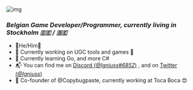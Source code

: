 ![img](https://i.imgur.com/LBb6m4a.png)

### *Belgian Game Developer/Programmer, currently living in Stockholm :sweden: / :belgium:*
- 🌺He/Him🌺
- 💪 Currently working on UGC tools and games 👏
- 🏫 Currently learning Go, and more C#
- 📬 You can find me on [Discord (*@Igniuss#6852*)](https://discord.gg) , and on [Twitter (*@Igniuss*)](https://twitter.com/igniuss)
- 🏢 Co-founder of @Copybugpaste, currently working at Toca Boca 😍
